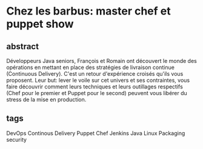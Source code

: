 Chez les barbus:  master chef et puppet show
============================================

abstract
--------

Développeurs Java seniors, François et Romain ont découvert le monde des opérations en mettant en place des stratégies de livraison continue (Continuous Delivery). C'est un retour d'expérience croisés qu'ils vous proposent. Leur but: lever le voile sur cet univers et ses contraintes, vous faire découvrir comment leurs techniques et leurs outillages respectifs (Chef pour le premier et Puppet pour le second) peuvent vous libérer du stress de la mise en production.

tags
----

DevOps
Continous Delivery
Puppet
Chef
Jenkins
Java
Linux
Packaging
security
